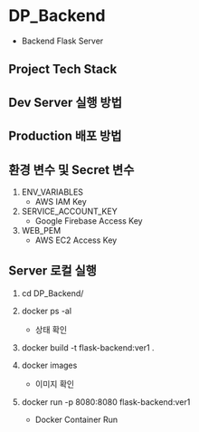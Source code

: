 # DP_Backend

- Backend Flask Server

## Project Tech Stack

## Dev Server 실행 방법

## Production 배포 방법

## 환경 변수 및 Secret 변수

1. ENV_VARIABLES
   - AWS IAM Key
2. SERVICE_ACCOUNT_KEY
   - Google Firebase Access Key
3. WEB_PEM
   - AWS EC2 Access Key

## Server 로컬 실행

1. cd DP_Backend/

2. docker ps -al

   - 상태 확인

3. docker build -t flask-backend:ver1 .

4. docker images

   - 이미지 확인

5. docker run -p 8080:8080 flask-backend:ver1
   - Docker Container Run
